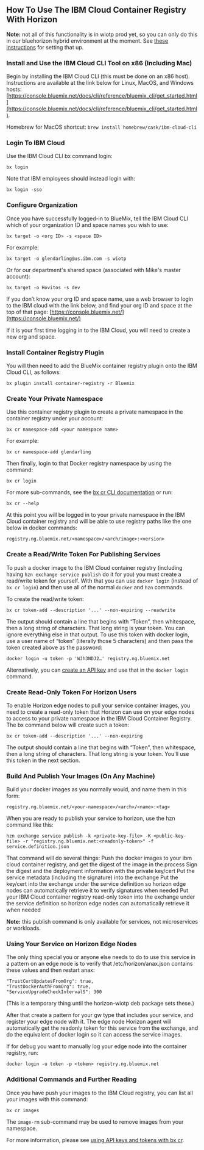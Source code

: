 ## How To Use The IBM Cloud Container Registry With Horizon

**Note:** not all of this functionality is in wiotp prod yet, so you can only do this in our bluehorizon hybrid environment at the moment. See [these instructions](https://docs.google.com/document/d/1_dIH79AKo_ngzbW9teE_x0sRfc8wpfikBqHugQQjKME/edit#heading=h.e9qakpsaxtok) for setting that up.

### Install and Use the IBM Cloud CLI Tool on x86 (Including Mac)
Begin by installing the IBM Cloud CLI (this must be done on an x86 host).  Instructions are available at the link below for Linux, MacOS, and Windows hosts: [https://console.bluemix.net/docs/cli/reference/bluemix_cli/get_started.html](https://console.bluemix.net/docs/cli/reference/bluemix_cli/get_started.html).

Homebrew for MacOS shortcut:
   `brew install homebrew/cask/ibm-cloud-cli`

### Login To IBM Cloud
Use the IBM Cloud CLI bx command login:

   `bx login`
	
Note that IBM employees should instead login with:

   `bx login -sso`

### Configure Organization
Once you have successfully logged-in to BlueMix, tell the IBM Cloud CLI which of your organization ID and space names you wish to use:

   `bx target -o <org ID> -s <space ID>`
	
For example:

   `bx target -o glendarling@us.ibm.com -s wiotp`
	
Or for our department's shared space (associated with Mike's master account):

   `bx target -o Hovitos -s dev`

If you don’t know your org ID and space name, use a web browser to login to the IBM cloud with the link below, and find your org ID and space at the top of that page:
	[https://console.bluemix.net/](https://console.bluemix.net/)

If it is your first time logging in to the IBM Cloud, you will need to create a new org and space.

### Install Container Registry Plugin
You will then need to add the BlueMix container registry plugin onto the IBM Cloud CLI, as follows:

   `bx plugin install container-registry -r Bluemix`
	
### Create Your Private Namespace
Use this container registry plugin to create a private namespace in the container registry under your account:

   `bx cr namespace-add <your namespace name>`
	
For example:

   `bx cr namespace-add glendarling`
	
Then finally, login to that Docker registry namespace by using the command:

   `bx cr login`

For more sub-commands, see the [bx cr CLI documentation](https://console.bluemix.net/docs/services/Registry/registry_cli.html) or run:

   `bx cr --help`

At this point you will be logged in to your private namespace in the IBM Cloud container registry and will be able to use registry paths like the one below in docker commands:

   `registry.ng.bluemix.net/<namespace>/<arch/image>:<version>`

### Create a Read/Write Token For Publishing Services
To push a docker image to the IBM Cloud container registry (including having `hzn exchange service publish` do it for you)  you must create a read/write token for yourself. With that you can use `docker login` (instead of `bx cr login`) and then use all of the normal `docker` and `hzn` commands.

To create the read/write token:

   `bx cr token-add --description '...' --non-expiring --readwrite`
	
The output should contain a line that begins with “Token”, then whitespace, then a long string of characters.  That long string is your token.  You can ignore everything else in that output.  To use this token with docker login, use a user name of “token” (literally those 5 characters) and then pass the token created above as the password:

   `docker login -u token -p 'WJh3NDJ2…' registry.ng.bluemix.net`
	
Alternatively, you can [create an API key](https://console.bluemix.net/docs/services/Registry/registry_tokens.html#registry_access) and use that in the `docker login` command.

### Create Read-Only Token For Horizon Users
To enable Horizon edge nodes to pull your service container images, you need to create a read-only token that Horizon can use on your edge nodes to access to your private namespace in the IBM Cloud Container Registry.  The bx command below will create such a token:

   `bx cr token-add --description '...' --non-expiring`

The output should contain a line that begins with “Token”, then whitespace, then a long string of characters.  That long string is your token.  You'll use this token in the next section.

### Build And Publish Your Images (On Any Machine)
Build your docker images as you normally would, and name them in this form:

   `registry.ng.bluemix.net/<your-namespace>/<arch>/<name>:<tag>`
	
When you are ready to publish your service to horizon, use the hzn command like this:

   `hzn exchange service publish -k <private-key-file> -K <public-key-file> -r "registry.ng.bluemix.net:<readonly-token>" -f service.definition.json`

That command will do several things:
Push the docker images to your ibm cloud container registry, and get the digest of the image in the process
Sign the digest and the deployment information with the private key/cert
Put the service metadata (including the signature) into the exchange
Put the key/cert into the exchange under the service definition so horizon edge nodes can automatically retrieve it to verify signatures when needed
Put your IBM Cloud container registry read-only token into the exchange under the service definition so horizon edge nodes can automatically retrieve it when needed

**Note:** this publish command is only available for services, not microservices or workloads.

### Using Your Service on Horizon Edge Nodes
The only thing special you or anyone else needs to do to use this service in a pattern on an edge node is to verify that /etc/horizon/anax.json contains these values and then restart anax:

```
"TrustCertUpdatesFromOrg": true,
"TrustDockerAuthFromOrg": true,
"ServiceUpgradeCheckIntervalS": 300
```
    
(This is a temporary thing until the horizon-wiotp deb package sets these.)

After that create a pattern for your gw type that includes your service, and register your edge node with it. The edge node Horizon agent will automatically get the readonly token for this service from the exchange, and do the equivalent of docker login so it can access the service images.

If for debug you want to manually log your edge node into the container registry, run:

   `docker login -u token -p <token> registry.ng.bluemix.net`

### Additional Commands and Further Reading
Once you have push your images to the IBM Cloud registry, you can list all your images with this command:

   `bx cr images`
	
The `image-rm` sub-command may be used to remove images from your namespace.

For more information, please see [using API keys and tokens with bx cr](https://console.bluemix.net/docs/services/Registry/registry_tokens.html#registry_access).

